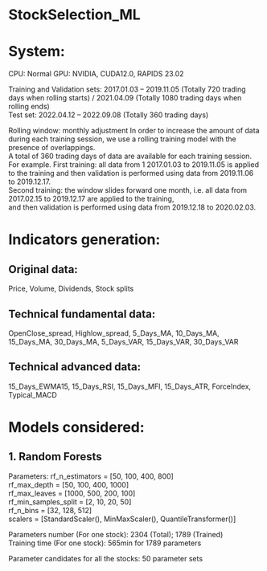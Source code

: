 StockSelection_ML
====

# System:
CPU: Normal
GPU: NVIDIA, CUDA12.0, RAPIDS 23.02

Training and Validation sets: 2017.01.03 – 2019.11.05 (Totally 720 trading days when rolling starts) / 2021.04.09 (Totally 1080 trading days when rolling ends)<br>
Test set: 2022.04.12 – 2022.09.08 (Totally 360 trading days)<br>

Rolling window: monthly adjustment
In order to increase the amount of data during each training session, we use a rolling training model with the presence of overlappings. <br>
A total of 360 trading days of data are available for each training session.<br>
For example.
First training: all data from 1 2017.01.03 to 2019.11.05 is applied to the training and then validation is performed using data from 2019.11.06 to 2019.12.17.<br>
Second training: the window slides forward one month, i.e. all data from 2017.02.15 to 2019.12.17 are applied to the training,<br>
and then validation is performed using data from 2019.12.18 to 2020.02.03.<br>


# Indicators generation:
## Original data:
Price, Volume, Dividends, Stock splits

## Technical fundamental data:

OpenClose_spread, Highlow_spread, 5_Days_MA, 10_Days_MA, 15_Days_MA, 30_Days_MA, 5_Days_VAR, 15_Days_VAR, 30_Days_VAR

## Technical advanced data:
15_Days_EWMA15, 15_Days_RSI, 15_Days_MFI, 15_Days_ATR, ForceIndex, Typical_MACD

# Models considered:
## 1. Random Forests
Parameters:
rf_n_estimators = [50, 100, 400, 800]<br>
rf_max_depth = [50, 100, 400, 1000]<br>
rf_max_leaves = [1000, 500, 200, 100]<br>
rf_min_samples_split = [2, 10, 20, 50]<br>
rf_n_bins = [32, 128, 512]<br>
scalers = [StandardScaler(), MinMaxScaler(), QuantileTransformer()]<br>

Parameters number (For one stock): 2304 (Total); 1789 (Trained)<br>
Training time (For one stock): 565min for 1789 parameters<br>

Parameter candidates for all the stocks: 50 parameter sets





